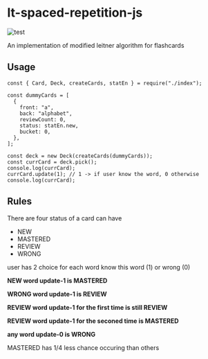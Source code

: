 # lt-spaced-repetition-js 
![test](https://github.com/StTronn/leitner-spaced-rep-js/workflows/test/badge.svg)

An implementation of modified leitner algorithm for flashcards


## Usage
```
const { Card, Deck, createCards, statEn } = require("./index");

const dummyCards = [
  {
    front: "a",
    back: "alphabet",
    reviewCount: 0,
    status: statEn.new,
    bucket: 0,
  },
];

const deck = new Deck(createCards(dummyCards));
const currCard = deck.pick();
console.log(currCard);
currCard.update(1); // 1 -> if user know the word, 0 otherwise
console.log(currCard);

```

## Rules 
There are four status of a card can have 
* NEW
* MASTERED
* REVIEW
* WRONG

user has 2 choice for each word know this word (1) or wrong (0)

**NEW word update-1 is MASTERED**

**WRONG word update-1 is  REVIEW**

**REVIEW word update-1 for the first time is still REVIEW**

**REVIEW word update-1 for the seconed time is MASTERED**

**any word update-0 is WRONG**

MASTERED has 1/4 less chance occuring than others
